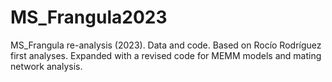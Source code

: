 # MS_Frangula2023
MS_Frangula re-analysis (2023). Data and code.
Based on Rocío Rodríguez first analyses. Expanded with a revised code for MEMM models and mating network analysis.

